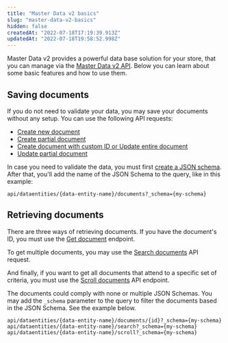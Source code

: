 ```yaml
---
title: "Master Data v2 basics"
slug: "master-data-v2-basics"
hidden: false
createdAt: "2022-07-18T17:19:39.913Z"
updatedAt: "2022-07-18T19:58:52.998Z"
---
```

Master Data v2 provides a powerful data base solution for your store, that you can manage via the [Master Data v2 API](https://developers.vtex.com/docs/api-reference/master-data-api-v2#overview). Below you can learn about some basic features and how to use them.

## Saving documents

If you do not need to validate your data, you may save your documents without any setup. You can use the following API requests:

- [Create new document](https://developers.vtex.com/docs/api-reference/master-data-api-v2#post-/api/dataentities/-dataEntityName-/documents)
- [Create partial document](https://developers.vtex.com/docs/api-reference/master-data-api-v2#patch-/api/dataentities/-dataEntityName-/documents)
- [Create document with custom ID or Update entire document](https://developers.vtex.com/docs/api-reference/master-data-api-v2#put-/api/dataentities/-dataEntityName-/documents/-id-)
- [Update partial document](https://developers.vtex.com/docs/api-reference/master-data-api-v2#patch-/api/dataentities/-dataEntityName-/documents/-id-)

In case you need to validate the data, you must first [create a JSON schema](https://developers.vtex.com/docs/api-reference/master-data-api-v2#put-/api/dataentities/-dataEntityName-/schemas/-schemaName-). After that, you'll add the name of the JSON Schema to the query, like in this example:

```
api/dataentities/{data-entity-name}/documents?_schema={my-schema}
```

## Retrieving documents

There are three ways of retrieving documents. If you have the document's ID, you must use the [Get document](https://developers.vtex.com/docs/api-reference/master-data-api-v2#get-/api/dataentities/-dataEntityName-/documents/-id-) endpoint.

To get multiple documents, you may use the [Search documents](https://developers.vtex.com/docs/api-reference/master-data-api-v2#get-/api/dataentities/-dataEntityName-/search) API request.


And finally, if you want to get all documents that attend to a specific set of criteria, you must use the [Scroll documents](https://developers.vtex.com/docs/api-reference/master-data-api-v2#get-/api/dataentities/-dataEntityName-/scroll) API endpoint.

The documents could comply with none or multiple JSON Schemas. You may add the `_schema` parameter to the query to filter the documents based in the JSON Schema. See the example below.

```
api/dataentities/{data-entity-name}/documents/{id}?_schema={my-schema}
api/dataentities/{data-entity-name}/search?_schema={my-schema}
api/dataentities/{data-entity-name}/scroll?_schema={my-schema}
```